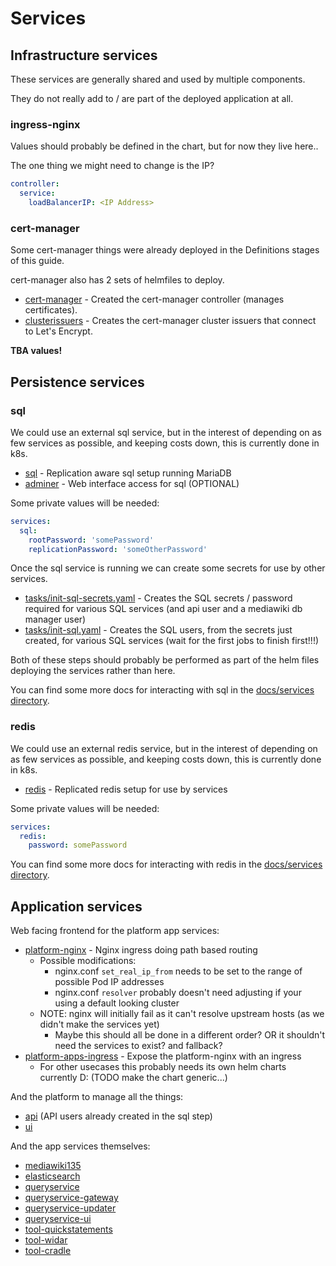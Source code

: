 # Services

## Infrastructure services

These services are generally shared and used by multiple components.

They do not really add to / are part of the deployed application at all.

### ingress-nginx

Values should probably be defined in the chart, but for now they live here..

The one thing we might need to change is the IP?

```yml
controller:
  service:
    loadBalancerIP: <IP Address>
```

### cert-manager

Some cert-manager things were already deployed in the Definitions stages of this guide.

cert-manager also has 2 sets of helmfiles to deploy.

- [cert-manager](https://github.com/wbstack/deploy/tree/main/k8s/helm/cert-manager) - Created the cert-manager controller (manages certificates).
- [clusterissuers](https://github.com/wbstack/deploy/tree/main/k8s/helm/clusterissuers) - Creates the cert-manager cluster issuers that connect to Let's Encrypt.

**TBA values!**

## Persistence services

### sql

We could use an external sql service, but in the interest of depending on as few services as possible, and keeping costs down, this is currently done in k8s.

- [sql](https://github.com/wbstack/deploy/tree/main/k8s/helm/sql) - Replication aware sql setup running MariaDB
- [adminer](https://github.com/wbstack/deploy/tree/main/k8s/helm/adminer) - Web interface access for sql (OPTIONAL)

Some private values will be needed:

```yml
services:
  sql:
    rootPassword: 'somePassword'
    replicationPassword: 'someOtherPassword'
```

Once the sql service is running we can create some secrets for use by other services.

- [tasks/init-sql-secrets.yaml](https://github.com/wbstack/deploy/blob/main/k8s/tasks/init-sql-secrets.yaml) - Creates the SQL secrets / password required for various SQL services (and api user and a mediawiki db manager user)
- [tasks/init-sql.yaml](https://github.com/wbstack/deploy/blob/main/k8s/tasks/init-sql.yaml) - Creates the SQL users, from the secrets just created, for various SQL services (wait for the first jobs to finish first!!!)

Both of these steps should probably be performed as part of the helm files deploying the services rather than here.

You can find some more docs for interacting with sql in the [docs/services directory](../services).

### redis

We could use an external redis service, but in the interest of depending on as few services as possible, and keeping costs down, this is currently done in k8s.

- [redis](https://github.com/wbstack/deploy/tree/main/k8s/helm/redis) - Replicated redis setup for use by services

Some private values will be needed:

```yml
services:
  redis:
    password: somePassword
```

You can find some more docs for interacting with redis in the [docs/services directory](../services).

## Application services

Web facing frontend for the platform app services:

- [platform-nginx](https://github.com/wbstack/deploy/tree/main/k8s/helm/platform-nginx) - Nginx ingress doing path based routing
  - Possible modifications:
    - nginx.conf `set_real_ip_from` needs to be set to the range of possible Pod IP addresses
    - nginx.conf `resolver` probably doesn't need adjusting if your using a default looking cluster
  - NOTE: nginx will initially fail as it can't resolve upstream hosts (as we didn't make the services yet)
    - Maybe this should all be done in a different order? OR it shouldn't need the services to exist? and fallback?
- [platform-apps-ingress](https://github.com/wbstack/deploy/tree/main/k8s/helm/platform-apps-ingress) - Expose the platform-nginx with an ingress
  - For other usecases this probably needs its own helm charts currently D: (TODO make the chart generic...)

And the platform to manage all the things:

- [api](https://github.com/wbstack/deploy/tree/main/k8s/helm/api) (API users already created in the sql step)
- [ui](https://github.com/wbstack/deploy/tree/main/k8s/helm/ui)

And the app services themselves:

- [mediawiki135](https://github.com/wbstack/deploy/tree/main/k8s/helm/mediawiki135)
- [elasticsearch](https://github.com/wbstack/deploy/tree/main/k8s/helm/elasticsearch)
- [queryservice](https://github.com/wbstack/deploy/tree/main/k8s/helm/queryservice)
- [queryservice-gateway](https://github.com/wbstack/deploy/tree/main/k8s/helm/queryservice-gateway)
- [queryservice-updater](https://github.com/wbstack/deploy/tree/main/k8s/helm/queryservice-updater)
- [queryservice-ui](https://github.com/wbstack/deploy/tree/main/k8s/helm/queryservice-ui)
- [tool-quickstatements](https://github.com/wbstack/deploy/tree/main/k8s/helm/tool-quickstatements)
- [tool-widar](https://github.com/wbstack/deploy/tree/main/k8s/helm/tool-widar)
- [tool-cradle](https://github.com/wbstack/deploy/tree/main/k8s/helm/tool-cradle)
